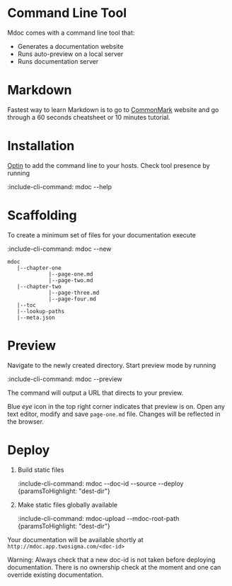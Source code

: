 # Command Line Tool

Mdoc comes with a command line tool that:
* Generates a documentation website
* Runs auto-preview on a local server
* Runs documentation server


# Markdown

Fastest way to learn Markdown is to go to [CommonMark](http://commonmark.org/help/) website 
and go through a 60 seconds cheatsheet or 10 minutes tutorial.

# Installation

[Optin](https://cmdb.twosigma.com/entities/mdoc-opt-in) to add the command line to your hosts.
Check tool presence by running 

:include-cli-command: mdoc --help

# Scaffolding

To create a minimum set of files for your documentation execute 

:include-cli-command: mdoc --new

    mdoc
       |--chapter-one
                 |--page-one.md
                 |--page-two.md
       |--chapter-two
                 |--page-three.md
                 |--page-four.md
       |--toc
       |--lookup-paths
       |--meta.json
       
# Preview 

Navigate to the newly created directory. Start preview mode by running

:include-cli-command: mdoc --preview 

The command will output a URL that directs to your preview.  
  
Blue *eye* icon in the top right corner indicates that preview is on.
Open any text editor, modify and save `page-one.md` file.
Changes will be reflected in the browser. 

# Deploy

1. Build static files

    :include-cli-command: mdoc --doc-id <doc-id> --source <mdoc-dir> --deploy <dest-dir> {paramsToHighlight: "dest-dir"}
    
2. Make static files globally available

    :include-cli-command: mdoc-upload --mdoc-root-path <dest-dir> {paramsToHighlight: "dest-dir"}


Your documentation will be available shortly at `http://mdoc.app.twosigma.com/<doc-id>`

Warning: Always check that a new doc-id is not taken before deploying documentation. There is no ownership check at the moment
and one can override existing documentation. 
 